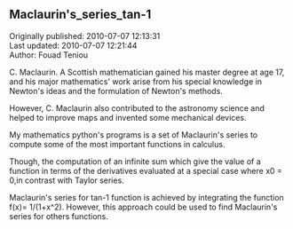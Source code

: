 ## Maclaurin's_series_tan-1  
Originally published: 2010-07-07 12:13:31  
Last updated: 2010-07-07 12:21:44  
Author: Fouad Teniou  
  
C. Maclaurin. A Scottish mathematician gained his master degree at age 17, and his major mathematics' work arise from his special knowledge in Newton's ideas and the formulation of Newton's methods.

However, C. Maclaurin also contributed to the astronomy science and helped to improve maps and invented some mechanical devices.

My mathematics python's programs is a set of Maclaurin's series to compute some of the most important functions in calculus.

Though, the computation of an infinite sum which give the value of a function in terms of the derivatives evaluated at a special case where x0 = 0,in contrast with Taylor series. 



Maclaurin's series for tan-1 function is achieved by integrating the function f(x)= 1/(1+x^2).
However, this approach could be used to find Maclaurin's series for others functions.

